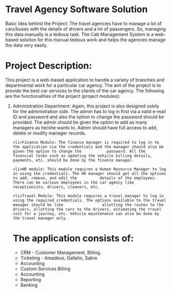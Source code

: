 # Travel Agency Software Solution
Basic Idea behind the Project: The travel agencies have to manage a lot of cars/buses with the details of drivers and a lot of passengers. So, managing this data manually is a tedious task. The Cab Management System is a web-based solution for this manual tedious work and helps the agencies manage the data very easily.

# Project Description:
This project is a web-based application to handle a variety of branches and departmental work for a particular car agency. The aim of the project is to provide the best car services to the clients of the car agency. The following are the functionalities of the project (project modules):
<ol>
    <li>Administration Department: Again, this project is also designed solely for the administration side. The admin has to log in first via a valid e-mail ID and               password     and also the option to change the password should be provided. The admin should be given the option to add as many managers as he/she wants to.             Admin should have         full access to add, delete or modify manager records.

    <li>Finance Module: The finance manager is required to log in to the application via the credentials and the manager should also be given the option to change the           password. All the financial tasks such as updating the vehicle billing details, payments, etc. should be done by the finance manager.

    <li>HR module: This module requires a Human Resource Manager to log in using the credentials. The HR manager should get all the options to add, remove, and edit the          details of the employees. There can be various employees in the car agency like receptionists, drivers, cleaners, etc.

    <li>Travel Module: This module requires a travel manager to log in using the required credentials. The options available to the travel manager should be like                 allotting the routes to the drivers, allotting the cars to the drivers, estimating the travel cost for a journey, etc. Vehicle maintenance can also be done by           the travel manager only.

# The application consists of:
<ul>
    <li>CRM - Customer Management, Billing.</li>
    <li>Ticketing - Amadeus, Gallelio, Sabre</li>
    <li>Accounting</li>
    <li>Custom Services Billing</li>
    <li>Accounting</li>
    <li>Reporting</li>
    <li>Banking</li>
</ul>

